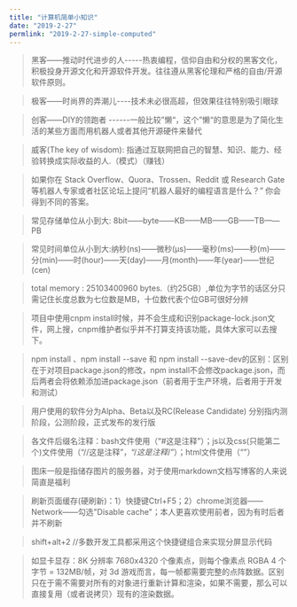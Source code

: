 ```yaml
---
title: "计算机简单小知识"
date: "2019-2-27"
permlink: "2019-2-27-simple-computed"
---
```


>黑客——推动时代进步的人-----热衷编程，信仰自由和分权的黑客文化，积极投身开源文化和开源软件开发。往往遵从黑客伦理和严格的自由/开源软件原则。

>极客——时尚界的弄潮儿----技术未必很高超，但效果往往特别吸引眼球

>创客——DIY的领跑者  ------一般比较”懒“，这个”懒“的意思是为了简化生活的某些方面而用机器人或者其他开源硬件来替代

>威客(The key of wisdom): 指通过互联网把自己的智慧、知识、能力、经验转换成实际收益的人.（模式）（赚钱）

>如果你在 Stack Overflow、Quora、Trossen、Reddit 或 Research Gate 等机器人专家或者社区论坛上提问“机器人最好的编程语言是什么？” 你会得到不同的答案。

>常见存储单位从小到大: 8bit——byte——KB——MB——GB——TB——PB

>常见时间单位从小到大:纳秒(ns)——微秒(μs)——毫秒(ms)——秒(m)——分(min)——时(hour)——天(day)——月(month)——年(year)——世纪(cen)

>total memory : 25103400960 bytes.（约25GB）,单位为字节的话区分只需记住长度总数为七位数是MB，十位数代表个位GB可很好分辨

>项目中使用cnpm install时候，并不会生成和识别package-lock.json文件，网上搜，cnpm维护者似乎并不打算支持该功能，具体大家可以去搜下。

>npm install 、npm install --save 和 npm install --save-dev的区别：区别在于对项目package.json的修改，npm install不会修改package.json，而后两者会将依赖添加进package.json（前者用于生产环境，后者用于开发和测试）

>用户使用的软件分为Alpha、Beta以及RC(Release Candidate) 分别指内测阶段，公测阶段，正式发布的发行版

>各文件后缀名注释：bash文件使用（“#这是注释”）；js以及css(只能第二个)文件使用（“//这是注释”，“/*这是注释*/”）；html文件使用（“<!--这是注释-->”）

>图床一般是指储存图片的服务器，对于使用markdown文档写博客的人来说简直是福利

>刷新页面缓存(硬刷新)：1）快捷键Ctrl+F5；2）chrome浏览器——Network——勾选"Disable cache"；本人更喜欢使用前者，因为有时后者并不刷新

>shift+alt+2    //多数开发工具都采用这个快捷键组合来实现分屏显示代码

>如显卡显存：8K 分辨率 7680x4320 个像素点，则每个像素点 RGBA 4 个字节 = 132MB/帧，对 3d 游戏而言，每一帧都需要完整的点阵数据。区别只在于需不需要对所有的对象进行重新计算和渲染，如果不需要，那么可以直接复用（或者说拷贝）现有的渲染数据。

